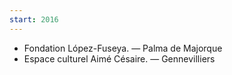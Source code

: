 ```yaml
---
start: 2016
---
```


- Fondation López-Fuseya. — Palma de Majorque
- Espace culturel Aimé Césaire. — Gennevilliers
